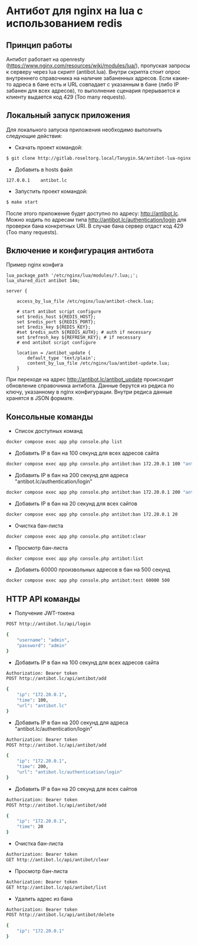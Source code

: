 # Антибот для nginx на lua с использованием redis

## Принцип работы
Антибот работает на openresty (https://www.nginx.com/resources/wiki/modules/lua/), пропуская запросы к серверу через lua скрипт (antibot.lua). Внутри скрипта стоит опрос внутреннего справочника на наличие забаненных адресов. Если какие-то адреса в бане есть и URL совпадает с указанным в бане (либо IP забанен для всех адресов), то выполнение сценария прерывается и клиенту выдается код 429 (Too many requests).

## Локальный запуск приложения
Для локального запуска приложения необходимо выполнить следующие действия:
* Скачать проект командой:
```bash
$ git clone http://gitlab.roseltorg.local/Tanygin.SA/antibot-lua-nginx --config core.autocrlf=input
```

* Добавить в hosts файл

```text
127.0.0.1    antibot.lc
```

* Запустить проект командой:
```bash
$ make start
```
После этого приложение будет доступно по адресу: http://antibot.lc.
Можно ходить по адресам типа http://antibot.lc/authentication/login для проверки бана конкретных URI. В случае бана сервер отдаст код 429 (Too many requests).

## Включение и конфигурация антибота
Пример nginx конфига
```text
lua_package_path '/etc/nginx/lua/modules/?.lua;;';
lua_shared_dict antibot 14m;

server {

    access_by_lua_file /etc/nginx/lua/antibot-check.lua;

    # start antibot script configure
    set $redis_host ${REDIS_HOST};
    set $redis_port ${REDIS_PORT};
    set $redis_key ${REDIS_KEY};
    #set $redis_auth ${REDIS_AUTH}; # auth if necessary
    set $refresh_key ${REFRESH_KEY}; # if necessary
    # end antibot script configure

    location = /antibot_update {
        default_type 'text/plain';
        content_by_lua_file /etc/nginx/lua/antibot-update.lua;
    }
```
При переходе на адрес http://antibot.lc/antibot_update происходит обновление справочника антибота. Данные берутся из редиса по ключу, указанному в nginx конфигурации. Внутри редиса данные хранятся в JSON формате.

## Консольные команды
* Список доступных команд
```bash
docker compose exec app php console.php list
```

* Добавить IP в бан на 100 секунд для всех адресов сайта
```bash
docker compose exec app php console.php antibot:ban 172.20.0.1 100 "antibot.lc"
```

* Добавить IP в бан на 200 секунд для адреса "antibot.lc/authentication/login" 
```bash
docker compose exec app php console.php antibot:ban 172.20.0.1 200 "antibot.lc/authentication/login"  
```

* Добавить IP в бан на 20 секунд для всех сайтов 
```bash
docker compose exec app php console.php antibot:ban 172.20.0.1 20 
```

* Очистка бан-листа
```bash
docker compose exec app php console.php antibot:clear 
```

* Просмотр бан-листа
```bash
docker compose exec app php console.php antibot:list 
```

* Добавить 60000 произвольных адресов в бан на 500 секунд
```bash
docker compose exec app php console.php antibot:test 60000 500 
```

## HTTP API команды
* Получение JWT-токена
```bash
POST http://antibot.lc/api/login

{
    "username": "admin",
    "password": "admin"
}
```

* Добавить IP в бан на 100 секунд для всех адресов сайта
```bash
Authorization: Bearer token
POST http://antibot.lc/api/antibot/add

{
    "ip": "172.20.0.1",
    "time": 100,
    "url": "antibot.lc"
}
```

* Добавить IP в бан на 200 секунд для адреса "antibot.lc/authentication/login" 
```bash
Authorization: Bearer token
POST http://antibot.lc/api/antibot/add

{
    "ip": "172.20.0.1",
    "time": 200,
    "url": "antibot.lc/authentication/login"
}
```

* Добавить IP в бан на 20 секунд для всех сайтов 
```bash
Authorization: Bearer token
POST http://antibot.lc/api/antibot/add

{
    "ip": "172.20.0.1",
    "time": 20
}
```

* Очистка бан-листа
```bash
Authorization: Bearer token
GET http://antibot.lc/api/antibot/clear
```

* Просмотр бан-листа
```bash
Authorization: Bearer token
GET http://antibot.lc/api/antibot/list
```

* Удалить адрес из бана
```bash
Authorization: Bearer token
POST http://antibot.lc/api/antibot/delete

{
    "ip": "172.20.0.1"
}
```